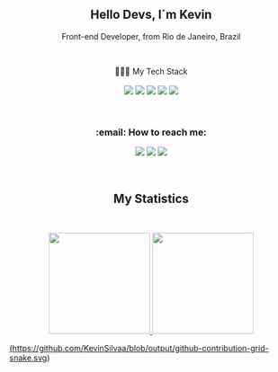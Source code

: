 <h2 align='center'>
  Hello Devs, I´m Kevin
</h2>

<p align='center'>
  Front-end Developer, from Rio de Janeiro, Brazil
</p>

&nbsp;
&nbsp;

<p align='center'>
  👨🏻‍💻 My Tech Stack<br/><br/>
  <img src="https://img.shields.io/badge/HTML5-E34F26?style=for-the-badge&logo=html5&logoColor=white" />
  <img src="https://img.shields.io/badge/CSS3-1572B6?style=for-the-badge&logo=css3&logoColor=white" />
  <img src="https://img.shields.io/badge/JavaScript-F7DF1E?style=for-the-badge&logo=javascript&logoColor=black" />
<!--   <img src="https://img.shields.io/badge/MySQL-00000F?style=for-the-badge&logo=mysql&logoColor=white" /> -->
  <img src="https://img.shields.io/badge/Sass-CC6699?style=for-the-badge&logo=sass&logoColor=white" />
  <img src="https://img.shields.io/badge/Tailwind_CSS-38B2AC?style=for-the-badge&logo=tailwind-css&logoColor=white" /> 

</p>

&nbsp;
&nbsp;

<h3 align= 'center'>
  :email: How to reach me:
</h3>
<div align= 'center'>
<a href="https://www.linkedin.com/in/Kevinsilvaa" target="_blank"><img loading="lazy" src="https://img.shields.io/badge/-LinkedIn-%230077B5?style=for-the-badge&logo=linkedin&logoColor=white" target="_blank"></a>   
<a href = "mailto:kevinsilvarj10@gmail.com"><img loading="lazy" src="https://img.shields.io/badge/Gmail-D14836?style=for-the-badge&logo=gmail&logoColor=white" target="_blank"></a>
<a href="https://instagram.com/kevin.silvarj" target="_blank"><img loading="lazy" src="https://img.shields.io/badge/-Instagram-%23E4405F?style=for-the-badge&logo=instagram&logoColor=white" target="_blank"></a>
</div>

&nbsp;
&nbsp;
&nbsp;
&nbsp;

<h2 align= 'center'>
  My Statistics<br/>
</h2>

&nbsp;
&nbsp;

<div align= 'center'>
<a href="https://github.com/KevinSilvaa">
<img loading="lazy" height="180em" src="https://github-readme-stats.vercel.app/api/top-langs/?username=KevinSilvaa&layout=compact&langs_count=7&theme=dracula"/>
<img loading="lazy" height="180em" src="https://github-readme-stats.vercel.app/api?username=KevinSilvaa&show_icons=true&theme=dracula&include_all_commits=true&count_private=true"/>
</div>

(https://github.com/KevinSilvaa/blob/output/github-contribution-grid-snake.svg)


<!--
**KevinSilvaa/KevinSIlvaa** is a ✨ _special_ ✨ repository because its `README.md` (this file) appears on your GitHub profile.

Here are some ideas to get you started:

- 🔭 I’m currently working on ...
- 🌱 I’m currently learning ...
- 👯 I’m looking to collaborate on ...
- 🤔 I’m looking for help with ...
- 💬 Ask me about ...
- 📫 How to reach me: ...
- 😄 Pronouns: ...
- ⚡ Fun fact: ...
-->
